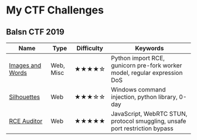 # My CTF Challenges

## Balsn CTF 2019

| Name                                                | Type      | Difficulty | Keywords                                                     |
| --------------------------------------------------- | --------- | ---------- | ------------------------------------------------------------ |
| [Images and Words](balsn-ctf-2019/images-and-words) | Web, Misc | ★★★★☆      | Python import RCE, gunicorn pre-fork worker model, regular expression DoS |
| [Silhouettes](balsn-ctf-2019/silhouettes)           | Web       | ★★★☆☆      | Windows command injection, python library, 0-day             |
| [RCE Auditor](balsn-ctf-2019/rce-auditor)           | Web       | ★★★★★      | JavaScript, WebRTC STUN, protocol smuggling, unsafe port restriction bypass |

